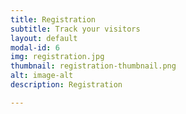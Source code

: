 ```yaml
---
title: Registration
subtitle: Track your visitors
layout: default
modal-id: 6
img: registration.jpg
thumbnail: registration-thumbnail.png
alt: image-alt
description: Registration

---
```

